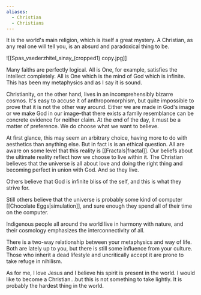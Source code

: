 ```yaml
---
aliases:
  - Christian
  - Christians
---
```

It is the world's main religion, which is itself a great mystery. A Christian, as any real one will tell you, is an absurd and paradoxical thing to be. 

![[Spas_vsederzhitel_sinay_(cropped1) copy.jpg]]

Many faiths are perfectly logical. All is One, for example, satisfies the intellect completely. All is One which is the mind of God which is infinite. This has been my metaphysics and as I say it is sound.

Christianity, on the other hand, lives in an incomprehensibly bizarre cosmos. It's easy to accuse it of anthropomorphism, but quite impossible to prove that it is not the other way around. Either we are made in God's image or we make God in our image–that there exists a family resemblance can be concrete evidence for neither claim. At the end of the day, it must be a matter of preference. We do choose what we want to believe. 

At first glance, this may seem an arbitrary choice, having more to do with aesthetics than anything else. But in fact is is an ethical question. All are aware on some level that this reality is [[Fractals|fractal]]. Our beliefs about the ultimate reality reflect how we choose to live within it. The Christian believes that the universe is all about love and doing the right thing and becoming perfect in union with God. And so they live. 

Others believe that God is infinite bliss of the self, and this is what they strive for. 

Still others believe that the universe is probably some kind of computer [[Chocolate Eggs|simulation]], and sure enough they spend all of their time on the computer. 

Indigenous people all around the world live in harmony with nature, and their cosmology emphasizes the interconnectivity of all. 

There is a two-way relationship between your metaphysics and way of life. Both are lately up to you, but there is still some influence from your culture. Those who inherit a dead lifestyle and uncritically accept it are prone to take refuge in nihilism. 

As for me, I love Jesus and I believe his spirit is present in the world. I would like to become a Christian...but this is not something to take lightly. It is probably the hardest thing in the world. 